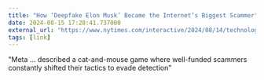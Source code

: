 ```yaml
---
title: "How ‘Deepfake Elon Musk’ Became the Internet’s Biggest Scammer"
date: 2024-08-15 17:28:41.737000
external_url: "https://www.nytimes.com/interactive/2024/08/14/technology/elon-musk-ai-deepfake-scam.html"
tags: [link]
---
```


"Meta ... described a cat-and-mouse game where well-funded scammers constantly shifted their tactics to evade detection"